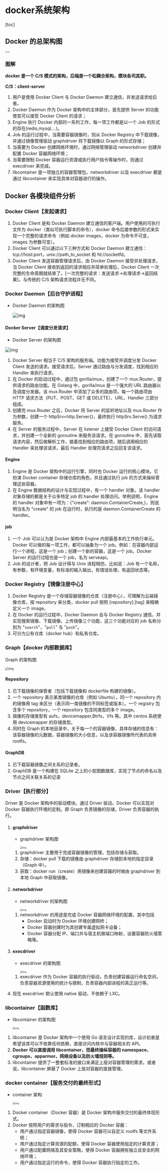 # docker系统架构

[toc]

## Docker 的总架构图

<img src="https://s2.loli.net/2022/05/08/AWZcyjfvLDJmEnq.jpg" alt="img" style="zoom: 33%;" />

### 图解

**docker 是一个 C/S 模式的架构，后端是一个松耦合架构，模块各司其职。**

**C/S：client-server**

1. 用户是使用 Docker Client 与 Docker Daemon 建立通信，并发送请求给后者。
2. Docker Daemon 作为 Docker 架构中的主体部分，首先提供 Server 的功能使其可以接受 Docker Client 的请求；
3. Engine 执行 Docker 内部的一系列工作，每一项工作都是以一个 Job 的形式的存在(redis,mysql….)。
4. Job 的运行过程中，当需要容器镜像时，则从 Docker Registry 中下载镜像，并通过镜像管理驱动 graphdriver 将下载镜像以 Graph 的形式存储；
5. 当需要为 Docker 创建网络环境时，通过网络管理驱动 networkdriver 创建并配置 Docker 容器网络环境；
6. 当需要限制 Docker 容器运行资源或执行用户指令等操作时，则通过 execdriver 来完成。
7. libcontainer 是一项独立的容器管理包，networkdriver 以及 execdriver 都是通过 libcontainer 来实现具体对容器进行的操作。



## Docker 各模块组件分析

### Docker Client【发起请求】

1. Docker Client 是和 Docker Daemon 建立通信的客户端。用户使用的可执行文件为 docker（类似可执行脚本的命令），docker 命令后接参数的形式来实现一个完整的请求命令（例如 docker images，docker 为命令不可变，images 为参数可变）。
2. Docker Client 可以通过以下三种方式和 Docker Daemon 建立通信：tcp://host:port，unix://path_to_socket 和 fd://socketfd。
3. Docker Client 发送容器管理请求后，由 Docker Daemon 接受并处理请求，当 Docker Client 接收到返回的请求相应并简单处理后，Docker Client 一次完整的生命周期就结束了。[一次完整的请求：发送请求→处理请求→返回结果]，与传统的 C/S 架构请求流程并无不同。



### Docker Daemon【后台守护进程】

- Docker Daemon 的架构图

  

  ![img](https://s2.loli.net/2022/05/08/JFbxhyeoDKrEcYv.jpg)

  



#### Docker Server【调度分发请求】

- Docker Server 的架构图

![img](https://s2.loli.net/2022/05/08/wmt5A9KnYLIuaCs.jpg)



1. Docker Server 相当于 C/S 架构的服务端。功能为接受并调度分发 Docker Client 发送的请求。接受请求后，Server 通过路由与分发调度，找到相应的 Handler 来执行请求。
2. 在 Docker 的启动过程中，通过包 gorilla/mux，创建了一个 mux.Router，提供请求的路由功能。在 Golang 中，gorilla/mux 是一个强大的 URL 路由器以及调度分发器。该 mux.Router 中添加了众多的路由项，每一个路由项由 HTTP 请求方法（PUT、POST、GET 或 DELETE）、URL、Handler 三部分组成。
3. 创建完 mux.Router 之后，Docker 将 Server 的监听地址以及 mux.Router 作为参数，创建一个 httpSrv=http.Server{}，最终执行 httpSrv.Serve() 为请求服务。
4. 在 Server 的服务过程中，Server 在 listener 上接受 Docker Client 的访问请求，并创建一个全新的 goroutine 来服务该请求。在 goroutine 中，首先读取请求内容，然后做解析工作，接着找到相应的路由项，随后调用相应的 Handler 来处理该请求，最后 Handler 处理完请求之后回复该请求。

#### Engine

1. Engine 是 Docker 架构中的运行引擎，同时也 Docker 运行的核心模块。它扮演 Docker container 存储仓库的角色，并且通过执行 job 的方式来操纵管理这些容器。
2. 在 Engine 数据结构的设计与实现过程中，有一个 handler 对象。该 handler 对象存储的都是关于众多特定 job 的 handler 处理访问。举例说明，Engine 的 handler 对象中有一项为：{"create": daemon.ContainerCreate,}，则说明当名为 "create" 的 job 在运行时，执行的是 daemon.ContainerCreate 的 handler。

#### job

1. 一个 Job 可以认为是 Docker 架构中 Engine 内部最基本的工作执行单元。Docker 可以做的每一项工作，都可以抽象为一个 job。例如：在容器内部运行一个进程，这是一个 job；创建一个新的容器，这是一个 job。Docker Server 的运行过程也是一个 job，名为 serveapi。
2. Job 的设计者，把 Job 设计得与 Unix 进程相仿。比如说：Job 有一个名称，有参数，有环境变量，有标准的输入输出，有错误处理，有返回状态等。



###  Docker Registry【镜像注册中心】

1. Docker Registry 是一个存储容器镜像的仓库（注册中心），可理解为云端镜像仓库，按 repository 来分类，docker pull 按照 [repository]:[tag] 来精确定义一个 image。
2. 在 Docker 的运行过程中，Docker Daemon 会与 Docker Registry 通信，并实现搜索镜像、下载镜像、上传镜像三个功能，这三个功能对应的 job 名称分别为 "`search`"，"`pull`" 与 "`push`"。
3. 可分为公有仓库（docker hub）和私有仓库。



###  Graph【docker 内部数据库】

Graph 的架构图

<img src="https://s2.loli.net/2022/05/08/RgSq5sTlQA3v6ck.jpg" alt="img" style="zoom:67%;" />

#### Repository

1. 已下载镜像的保管者（包括下载镜像和 dockerfile 构建的镜像）。
2. 一个 repository 表示某类镜像的仓库（例如 Ubuntu），同一个 repository 内的镜像用 tag 来区分（表示同一类镜像的不同标签或版本）。一个 registry 包含多个 repository，一个 repository 包含同类型的多个 image。
3. 镜像的存储类型有 aufs，devicemapper,Btrfs，Vfs 等。其中 centos 系统使用 devicemapper 的存储类型。
4. 同时在 Graph 的本地目录中，关于每一个的容器镜像，具体存储的信息有：该容器镜像的元数据，容器镜像的大小信息，以及该容器镜像所代表的具体 rootfs。

#### GraphDB

1. 已下载容器镜像之间关系的记录者。
2. GraphDB 是一个构建在 SQLite 之上的小型图数据库，实现了节点的命名以及节点之间关联关系的记录



###  Driver【执行部分】

Driver 是 Docker 架构中的驱动模块。通过 Driver 驱动，Docker 可以实现对 Docker 容器执行环境的定制。即 Graph 负责镜像的存储，Driver 负责容器的执行。

1. #### graphdriver

   - graphdriver 架构图

     <img src="https://s2.loli.net/2022/05/08/AHdQ2EIVw3xtWYU.jpg" alt="img" style="zoom:50%;" />

   1. graphdriver 主要用于完成容器镜像的管理，包括存储与获取。
   2. 存储：docker pull 下载的镜像由 graphdriver 存储到本地的指定目录（Graph 中）。
   3. 获取：docker run（create）用镜像来创建容器的时候由 graphdriver 到本地 Graph 中获取镜像。



1. #### networkdriver

   - networkdriver 的架构图

      

     <img src="https://s2.loli.net/2022/05/08/8znfrJvIRK4OYAp.jpg" alt="img" style="zoom:50%;" />

     

   1. networkdriver 的用途是完成 Docker 容器网络环境的配置，其中包括
      - Docker 启动时为 Docker 环境创建网桥；
      - Docker 容器创建时为其创建专属虚拟网卡设备；
      - Docker 容器分配 IP、端口并与宿主机做端口映射，设置容器防火墙策略等。

2. #### execdriver

   - execdriver 的架构图

     <img src="https://s2.loli.net/2022/05/08/zxtojRYDAZ21k6P.jpg" alt="img" style="zoom:50%;" />

     

   1. execdriver 作为 Docker 容器的执行驱动，负责创建容器运行命名空间，负责容器资源使用的统计与限制，负责容器内部进程的真正运行等。
2. 现在 execdriver 默认使用 native 驱动，不依赖于 LXC。



### libcontainer【函数库】

- libcontainer 的架构图

  <img src="https://s2.loli.net/2022/05/08/xnWCdfLy5REp7UV.jpg" alt="img" style="zoom:50%;" />

1. libcontainer 是 Docker 架构中一个使用 Go 语言设计实现的库，设计初衷是希望该库可以不依靠任何依赖，直接访问内核中与容器相关的 API。
2. **Docker 可以直接调用 libcontainer，而最终操纵容器的 namespace、cgroups、apparmor、网络设备以及防火墙规则等。**
3. libcontainer 提供了一整套标准的接口来满足上层对容器管理的需求。或者说，libcontainer 屏蔽了 Docker 上层对容器的直接管理。



### docker container【服务交付的最终形式】

- container 架构

  <img src="https://s2.loli.net/2022/05/08/IA1V6OFJQTNGyPj.jpg" alt="img" style="zoom:50%;" />

1. Docker container（Docker 容器）是 Docker 架构中服务交付的最终体现形式。
2. Docker 按照用户的需求与指令，订制相应的 Docker 容器：
   - 用户通过指定容器镜像，使得 Docker 容器可以自定义 rootfs 等文件系统；
   - 用户通过指定计算资源的配额，使得 Docker 容器使用指定的计算资源；
   - 用户通过配置网络及其安全策略，使得 Docker 容器拥有独立且安全的网络环境；
   - 用户通过指定运行的命令，使得 Docker 容器执行指定的工作。